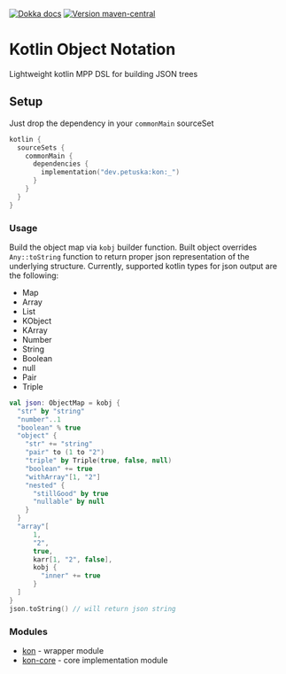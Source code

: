 [![Dokka docs](https://img.shields.io/badge/docs-dokka-orange?style=flat-square)](http://mpetuska.github.io/kon)
[![Version maven-central](https://img.shields.io/maven-central/v/dev.petuska/kon?logo=apache-maven&style=flat-square)](https://mvnrepository.com/artifact/dev.petuska/kon/latest)

# Kotlin Object Notation

Lightweight kotlin MPP DSL for building JSON trees

## Setup

Just drop the dependency in your `commonMain` sourceSet

```kotlin
kotlin {
  sourceSets {
    commonMain {
      dependencies {
        implementation("dev.petuska:kon:_")
      }
    }
  }
}
```

### Usage

Build the object map via `kobj` builder function. Built object overrides `Any::toString` function to return proper json
representation of the underlying structure. Currently, supported kotlin types for json output are the following:

* Map
* Array
* List
* KObject
* KArray
* Number
* String
* Boolean
* null
* Pair
* Triple

```kotlin
val json: ObjectMap = kobj {
  "str" by "string"
  "number"..1
  "boolean" % true
  "object" {
    "str" += "string"
    "pair" to (1 to "2")
    "triple" by Triple(true, false, null)
    "boolean" += true
    "withArray"[1, "2"]
    "nested" {
      "stillGood" by true
      "nullable" by null
    }
  }
  "array"[
      1,
      "2",
      true,
      karr[1, "2", false],
      kobj {
        "inner" += true
      }
  ]
}
json.toString() // will return json string
```

### Modules

* [kon](./) - wrapper module
* [kon-core](./lib/kon-core) - core implementation module
